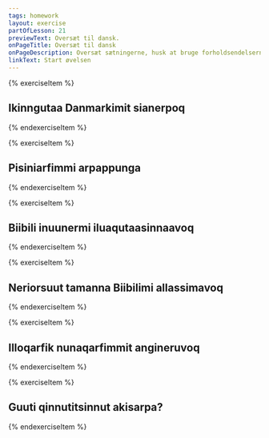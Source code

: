 ```yaml
---
tags: homework
layout: exercise
partOfLesson: 21
previewText: Oversæt til dansk.
onPageTitle: Oversæt til dansk
onPageDescription: Oversæt sætningerne, husk at bruge forholdsendelserne.
linkText: Start øvelsen
---
```


{% exerciseItem %}

## Ikinngutaa Danmarkimit sianerpoq
<single-input data-label="Nutseruk" ></single-input>
<feedback-message data-content="Sætningen kan oversættes: Hans ven ringer fra Danmark"></feedback-message>
{% endexerciseItem %}

{% exerciseItem %}

## Pisiniarfimmi arpappunga
<single-input data-label="Nutseruk" ></single-input>
<feedback-message data-content="Sætningen kan oversættes: Jeg løber i butikken"></feedback-message>
{% endexerciseItem %}

{% exerciseItem %}

## Biibili inuunermi iluaqutaasinnaavoq
<single-input data-label="Nutseruk" ></single-input>
<feedback-message data-content="Sætningen kan oversættes: Bibelen kan være til gavn i livet"></feedback-message>
{% endexerciseItem %}

{% exerciseItem %}

## Neriorsuut tamanna Biibilimi allassimavoq
<single-input data-label="Nutseruk" ></single-input>
<feedback-message data-content="Sætningen kan oversættes: Det løfte står i Bibelen"></feedback-message>
{% endexerciseItem %}

{% exerciseItem %}

## Illoqarfik nunaqarfimmit angineruvoq
<single-input data-label="Nutseruk" ></single-input>
<feedback-message data-content="Sætningen kan oversættes: En by er større end en bygd"></feedback-message>
{% endexerciseItem %}

{% exerciseItem %}

## Guuti qinnutitsinnut akisarpa?
<single-input data-label="Nutseruk" ></single-input>
<feedback-message data-content="Sætningen kan oversættes: Svarer Gud på bønner?"></feedback-message>
{% endexerciseItem %}
